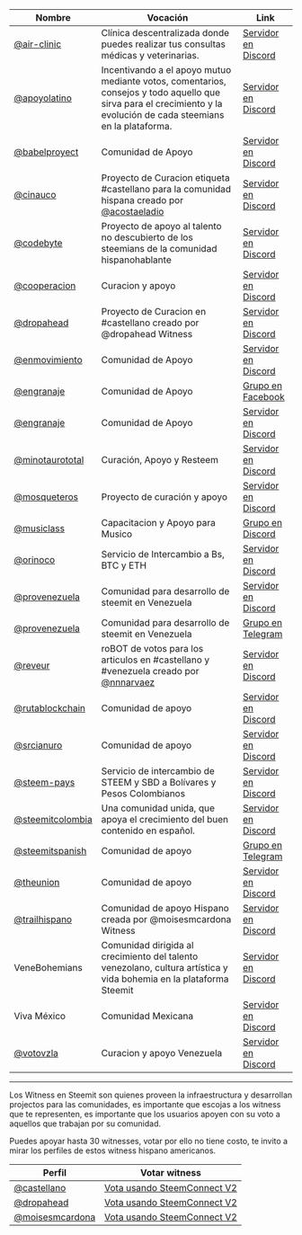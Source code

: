 Nombre | Vocación | Link  
-|-|-  
[@air-clinic](https://steemit.com/@air-clinic) | Clínica descentralizada donde puedes realizar tus consultas médicas y veterinarias. | [Servidor en Discord](https://discord.gg/9Y9cWUU)
[@apoyolatino](https://steemit.com/@apoyolatino) | Incentivando a el apoyo mutuo mediante votos, comentarios, consejos y todo aquello que sirva para el crecimiento y la evolución de cada steemians en la plataforma. | [Servidor en Discord](https://discord.gg/8grVWSA)  
[@babelproyect](https://steemit.com/@babelproyect) | Comunidad de Apoyo | [Servidor en Discord](https://discord.gg/wcgVS5)  
[@cinauco](https://steemit.com/@cinauco) | Proyecto de Curacion etiqueta #castellano para la comunidad hispana creado por [@acostaeladio](https://steemit.com/@acostaeladio) | [Servidor en Discord](https://discord.gg/pnWWTdj)
[@codebyte](https://steemit.com/@codebyte) | Proyecto de apoyo al talento no descubierto de los steemians de la comunidad hispanohablante | [Servidor en Discord](https://discord.gg/UkXGKpZ)   
[@cooperacion](https://steemit.com/@cooperacion)  | Curacion y apoyo | [Servidor en Discord](https://discord.gg/WcDhMjd)  
[@dropahead](https://steemit.com/@dropahead)  | Proyecto de Curacion en #castellano creado por @dropahead Witness  |[Servidor en Discord](https://discord.gg/https://discord.gg/kgrZDR8)  
[@enmovimiento](https://steemit.com/@enmovimiento) | Comunidad de Apoyo |[Servidor en Discord](https://discord.gg/pnWWTdj)  
[@engranaje](https://steemit.com/@engranaje) |  Comunidad de Apoyo |[Grupo en Facebook](https://www.facebook.com/groups/174466129786236/)  
[@engranaje](https://steemit.com/@engranaje) |  Comunidad de Apoyo |[Servidor en Discord](https://discord.gg/pzWBrJV) 
[@minotaurototal](https://steemit.com/@minotaurototal) | Curación, Apoyo y Resteem | [Servidor en Discord](https://discord.gg/bzTb5cA)
[@mosqueteros](https://steemit.com/@mosqueteros) |  Proyecto de curación y apoyo |[Servidor en Discord](https://discord.gg/nffbC7x)  
[@musiclass](https://steemit.com/@musiclass) |  Capacitacion y Apoyo para Musico |[Grupo en Discord](https://discord.gg/BHJzTmv)  
[@orinoco](https://steemit.com/@orinoco) | Servicio de Intercambio a Bs, BTC y ETH |[Servidor en Discord](https://discord.gg/g9XerHn) 
[@provenezuela](https://steemit.com/@provenezuela) | Comunidad para desarrollo de steemit en Venezuela |[Servidor en Discord](https://discord.gg/wPqmxX6)  
[@provenezuela](https://steemit.com/@provenezuela) | Comunidad para desarrollo de steemit en Venezuela |[Grupo en Telegram](https://t.me/joinchat/FZwk8076QJGh_AEO5rBp-w)
[@reveur](https://steemit.com/@reveur) | roBOT de votos para los articulos en #castellano y #venezuela  creado por [@nnnarvaez](https://steemit.com/@nnnarvaez)| [Servidor en Discord](https://discord.gg/4NjkaVs)
[@rutablockchain](https://steemit.com/@rutablockchain) | Comunidad de apoyo | [Servidor en Discord](https://discord.gg/NUzZjM)  
[@srcianuro](https://steemit.com/@srcianuro) | Comunidad de apoyo | [Servidor en Discord](https://discord.gg/BpSb89A)  
[@steem-pays](https://steemit.com/@steem-pays) | Servicio de intercambio de STEEM y SBD a Bolívares y Pesos Colombianos | [Servidor en Discord](https://discord.gg/YQGHe2d)  
[@steemitcolombia](https://steemit.com/@steemitcolombia) | Una comunidad unida, que apoya el crecimiento del buen contenido en español. | [Servidor en Discord](https://discord.gg/B3QhxQ9)  
[@steemitspanish](https://steemit.com/@steemitspanish) | Comunidad de apoyo | [Grupo en Telegram](https://telegram.me/steemitspanish)  
[@theunion](https://steemit.com/@theunion) | Comunidad de apoyo | [Servidor en Discord](https://discord.gg/bmuM6f)
[@trailhispano](https://steemit.com/@trailhispano) | Comunidad de apoyo Hispano creada por @moisesmcardona Witness| [Servidor en Discord](https://discord.gg/XqgGQH3) 
VeneBohemians | Comunidad dirigida al crecimiento del talento venezolano, cultura artística y vida bohemia en la plataforma Steemit | [Servidor en Discord](https://discord.gg/A8BUumx)  
Viva México | Comunidad Mexicana | [Servidor en Discord](https://discord.gg/6wVgg9d)
[@votovzla](https://steemit.com/@votovzla) |  Curacion y apoyo Venezuela |[Servidor en Discord](https://discord.gg/jv2TeAP)

***  
Los Witness en Steemit son quienes proveen la infraestructura y desarrollan projectos para las comunidades, es importante que escojas a los witness que te representen, es importante que los usuarios apoyen con su voto a aquellos que trabajan por su comunidad.    
            
Puedes apoyar hasta 30 witnesses, votar por ello no tiene costo, te invito a mirar los perfiles de estos witness hispano americanos.  
            
Perfil | Votar witness  
-|-  
[@castellano](https://steemit.com/@castellano) | [Vota usando SteemConnect V2](https://v2.steemconnect.com/sign/account-witness-vote?witness=castellano&approve=1)  
[@dropahead](https://steemit.com/@dropahead) | [Vota usando SteemConnect V2](https://v2.steemconnect.com/sign/account-witness-vote?witness=dropahead&approve=1)  
[@moisesmcardona](https://steemit.com/@moisesmcardona) | [Vota usando SteemConnect V2](https://v2.steemconnect.com/sign/account-witness-vote?witness=moisesmcardona&approve=1)  
